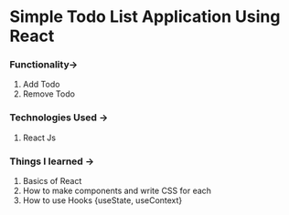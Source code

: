 # Simple Todo List Application Using React

### Functionality->
1) Add Todo
2) Remove Todo

### Technologies Used ->
1) React Js

### Things I learned ->
1) Basics of React
2) How to make components and write CSS for each
3) How to use Hooks {useState, useContext}
